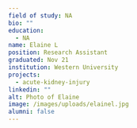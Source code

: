 ```yaml
---
field of study: NA
bio: ""
education:
  - NA
name: Elaine L
position: Research Assistant
graduated: Nov 21
institution: Western University
projects:
  - acute-kidney-injury
linkedin: ""
alt: Photo of Elaine
image: /images/uploads/elainel.jpg
alumni: false
---
```


